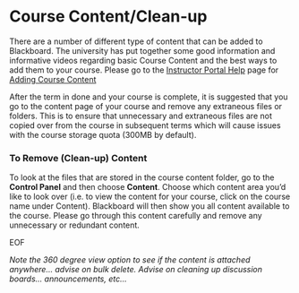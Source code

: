 # Course Content/Clean-up
There are a number of different type of content that can be added to Blackboard. The university has put together some good information and informative videos regarding basic Course Content and the best ways to add them to your course. Please go to the [Instructor Portal Help](http://portalinfo.utoronto.ca/content/instructor-guide) page for [Adding Course Content](http://portalinfo.utoronto.ca/content/add-course-content)

After the term in done and your course is complete, it is suggested that you go to the content page of your course and remove any extraneous files or folders. This is to ensure that unnecessary and extraneous files are not copied over from the course in subsequent terms which will cause issues with the course storage quota (300MB by default).

### To Remove (Clean-up) Content

To look at the files that are stored in the course content folder, go to the **Control Panel** and then choose **Content**. Choose which content area you’d like to look over (i.e. to view the content for your course, click on the course name under Content).
Blackboard will then show you all content available to the course. Please go through this content carefully and remove any unnecessary or redundant content.

EOF

*Note the 360 degree view option to see if the content is attached anywhere… advise on bulk delete. Advise on cleaning up discussion boards… announcements, etc…*
